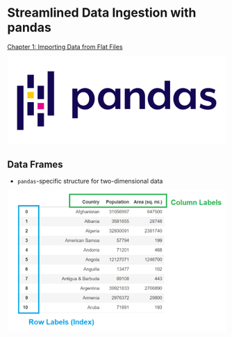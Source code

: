 # Streamlined Data Ingestion with pandas

[Chapter 1: Importing Data from Flat Files](Streamlined%20Data%20Ingestion%20with%20pandas%200df1f3c724444492badec4c97555b420/Chapter%201%20Importing%20Data%20from%20Flat%20Files%20a30b2a62077b41829b1911c0df1b17c4.md)

![Streamlined%20Data%20Ingestion%20with%20pandas%200df1f3c724444492badec4c97555b420/Untitled.png](Streamlined%20Data%20Ingestion%20with%20pandas%200df1f3c724444492badec4c97555b420/Untitled.png)

## Data Frames

- `pandas`-specific structure for two-dimensional data

![Streamlined%20Data%20Ingestion%20with%20pandas%200df1f3c724444492badec4c97555b420/Untitled%201.png](Streamlined%20Data%20Ingestion%20with%20pandas%200df1f3c724444492badec4c97555b420/Untitled%201.png)